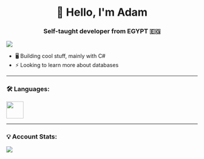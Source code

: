 <h1 align="center">👋 Hello, I'm Adam</h1>
<h3 align="center">Self-taught developer from EGYPT 🇪🇬</h3>

<p align="left">
  <img src="https://komarev.com/ghpvc/?username=adamt-eng&label=Profile%20Views&color=blue&style=for-the-badge&abbreviated=true"/> 
</p>

- 🖥️ Building cool stuff, mainly with C#
- ⚡ Looking to learn more about databases

---

### 🛠️ Languages:
<p align="left">
  <img src="https://skillicons.dev/icons?i=cpp,cs,java,php,js,html,css" height="45"/>
</p>

---

### 💡 Account Stats:
<p>
  <img align="left" src="https://github-readme-stats.vercel.app/api/top-langs?username=adamt-eng&size_weight=0.25&count_weight=0.75&layout=compact&langs_count=15&card_width=320&theme=github_dark&exclude_repo=supermarket-online-shopping-system,book-store" />
</p>

<br clear="both"/>
